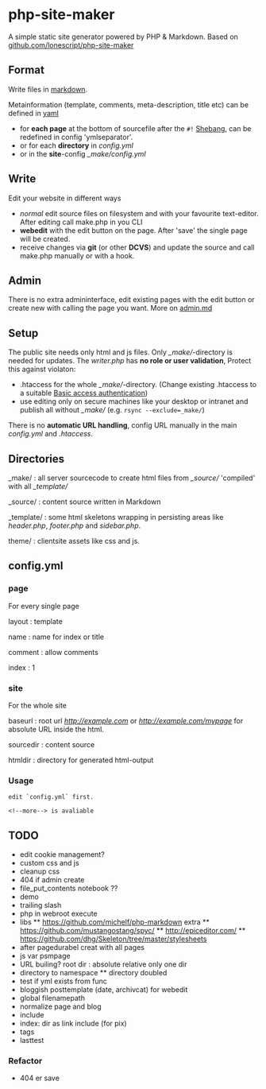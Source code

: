 php-site-maker
=====

A simple static site generator powered by PHP & Markdown. Based on [github.com/lonescript/php-site-maker](http://github.com/lonescript/php-site-maker)

## Format

Write files in [markdown](http://michelf.com/projects/php-markdown/).

Metainformation (template, comments, meta-description, title etc) can be defined in [yaml](http://www.yaml.org/spec/1.2/spec.html)
* for __each page__ at the bottom of sourcefile after the `#!` [Shebang](https://en.wikipedia.org/wiki/Shebang_%28Unix%29), can be redefined in config 'ymlseparator'.
* or for each __directory__ in *config.yml* 
* or in the __site__-config *_make/config.yml* 

## Write

Edit your website in different ways

* *normal* edit source files on filesystem and with your favourite text-editor. After editing call make.php in you CLI
* __webedit__ with the edit button on the page. After 'save' the single page will be created.
* receive changes via __git__ (or other __DCVS__) and update the source and call make.php manually or with a hook.

## Admin

There is no extra admininterface, edit existing pages with the edit button or create new with calling the page you want. More on [admin.md](blob/master/_source/admin.md)




## Setup

The public site needs only html and js files. Only *_make/*-directory is needed for updates. The *writer.php* has **no role or user validation**, Protect this against violaton:

* .htaccess for the whole *_make/*-directory. (Change existing .htaccess to a suitable [Basic access authentication](http://en.wikipedia.org/wiki/Basic_access_authentication))
* use editing only on secure machines like your desktop or intranet and publish all without *_make/* (e.g. `rsync --exclude=_make/`)


There is no __automatic URL handling__, config URL manually in the main *config.yml* and *.htaccess*.

## Directories

_make/
: all server sourcecode to create html files from *_source/* 'compiled' with all *_template/*

_source/
: content source written in Markdown

_template/
: some html skeletons wrapping in persisting areas like *header.php*, *footer.php* and *sidebar.php*. 

theme/
: clientsite assets like css and js.

## config.yml

### page

For every single page

layout
: template

name
: name for index or title

comment
: allow comments

index
: 1


### site

For the whole site

baseurl
: root url *http://example.com* or *http://example.com/mypage* for absolute URL inside the html.

sourcedir
: content source

htmldir
: directory for generated html-output


### Usage

```
edit `config.yml` first.

<!--more--> is avaliable
```
## TODO

* edit cookie management?
* custom css and js
* cleanup css
* 404 if admin create
* file_put_contents notebook ??
* demo
* trailing slash
* php in webroot execute 
* libs
** https://github.com/michelf/php-markdown extra
** https://github.com/mustangostang/spyc/
** http://epiceditor.com/
** https://github.com/dhg/Skeleton/tree/master/stylesheets
* after pagedurabel creat with all pages
* js var psmpage
* URL builing? root dir : absolute relative only one dir
* directory to namespace
** directory doubled
* test if yml exists from func
* bloggish posttemplate (date, archivcat) for webedit
* global filenamepath
* normalize page and blog
* include
* index: dir as link include (for pix)
* tags
* lasttest


### Refactor
* 404 er save
